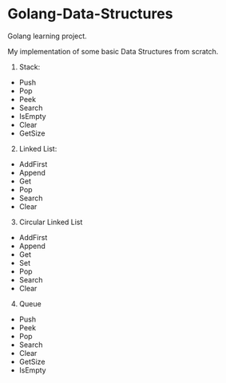 # Golang-Data-Structures
Golang learning project.

My implementation of some basic Data Structures from scratch.

1. Stack:  
- Push  
- Pop  
- Peek  
- Search  
- IsEmpty  
- Clear  
- GetSize  

2. Linked List:  
- AddFirst  
- Append  
- Get  
- Pop  
- Search  
- Clear  

3. Circular Linked List  
- AddFirst  
- Append  
- Get  
- Set  
- Pop  
- Search  
- Clear  

4. Queue  
- Push  
- Peek  
- Pop  
- Search  
- Clear  
- GetSize  
- IsEmpty  